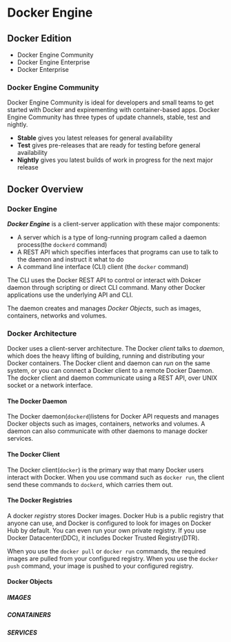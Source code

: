 # Docker Engine

## Docker Edition

- Docker Engine Community
- Docker Engine Enterprise
- Docker Enterprise

### Docker Engine Community
Docker Engine Community is ideal for developers and small teams to get started with Docker and expirementing with container-based apps. Docker Engine Community has three types of update channels, stable, test and nightly.

- **Stable** gives you latest releases for general availability
- **Test** gives pre-releases that are ready for testing before general availability
- **Nightly** gives you latest builds of work in progress for the next major release

## Docker Overview

### Docker Engine
***Docker Engine*** is a client-server application with these major components:

- A server which is a type of long-running program called a daemon process(the `dockerd` command)
- A REST API which specifies interfaces that programs can use to talk to the daemon and instruct it what to do
- A command line interface (CLI) client (the `docker` command)

The CLI uses the Docker REST API to control or interact with Dokcer daemon through scripting or direct CLI command. Many other Docker applications use the underlying API and CLI.

The daemon creates and manages *Docker Objects*, such as images, containers, networks and volumes.

### Docker Architecture
Docker uses a client-server architecture. The Docker *client* talks to *daemon*, which does the heavy lifting of building, running and distributing your Docker containers. The Docker client and daemon can *run* on the same system, or you can connect a Docker client to a remote Docker Daemon. The docker client and daemon communicate using a REST API, over UNIX socket or a network interface.

#### The Docker Daemon
The Docker daemon(`dockerd`)listens for Docker API requests and manages Docker objects such as images, containers, networks and volumes. A daemon can also communicate with other daemons to manage docker services.

#### The Docker Client
The Docker client(`docker`) is the primary way that many Docker users interact with Docker. When you use command such as `docker run`, the client send these commands to `dockerd`, which carries them out.

#### The Docker Registries
A docker *registry* stores Docker images. Docker Hub is a public registry that anyone can use, and Docker is configured to look for images on Docker Hub by default. You can even run your own private registry. If you use Docker Datacenter(DDC), it includes Docker Trusted Registry(DTR).

When you use the `docker pull` or `docker run` commands, the required images are pulled from your configured registry. When you use the `docker push` command, your image is pushed to your configured registry.

#### Docker Objects

##### IMAGES

##### CONATAINERS

##### SERVICES